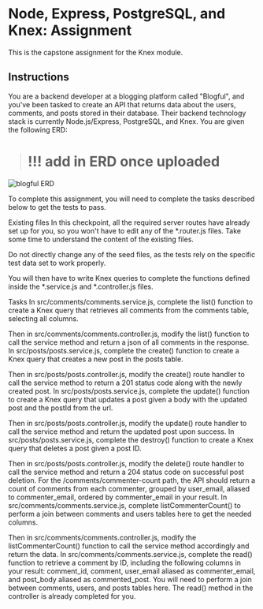 # Node, Express, PostgreSQL, and Knex: Assignment

This is the capstone assignment for the Knex module.

## Instructions

You are a backend developer at a blogging platform called "Blogful", and you've been tasked to create an API that returns data about the users, comments, and posts stored in their database. Their backend technology stack is currently Node.js/Express, PostgreSQL, and Knex. You are given the following ERD:

> # !!! add in ERD once uploaded

![blogful ERD](https://github.com/BrianHook1183/Joins_with_Knex/blob/main/blogful_erd.png)

To complete this assignment, you will need to complete the tasks described below to get the tests to pass.

Existing files
In this checkpoint, all the required server routes have already set up for you, so you won't have to edit any of the *.router.js files. Take some time to understand the content of the existing files.

Do not directly change any of the seed files, as the tests rely on the specific test data set to work properly.

You will then have to write Knex queries to complete the functions defined inside the *.service.js and *.controller.js files.

Tasks
In src/comments/comments.service.js, complete the list() function to create a Knex query that retrieves all comments from the comments table, selecting all columns.

Then in src/comments/comments.controller.js, modify the list() function to call the service method and return a json of all comments in the response.
In src/posts/posts.service.js, complete the create() function to create a Knex query that creates a new post in the posts table.

Then in src/posts/posts.controller.js, modify the create() route handler to call the service method to return a 201 status code along with the newly created post.
In src/posts/posts.service.js, complete the update() function to create a Knex query that updates a post given a body with the updated post and the postId from the url.

Then in src/posts/posts.controller.js, modify the update() route handler to call the service method and return the updated post upon success.
In src/posts/posts.service.js, complete the destroy() function to create a Knex query that deletes a post given a post ID.

Then in src/posts/posts.controller.js, modify the delete() route handler to call the service method and return a 204 status code on successful post deletion.
For the /comments/commenter-count path, the API should return a count of comments from each commenter, grouped by user_email, aliased to commenter_email, ordered by commenter_email in your result. In src/comments/comments.service.js, complete listCommenterCount() to perform a join between comments and users tables here to get the needed columns.

Then in src/comments/comments.controller.js, modify the listCommenterCount() function to call the service method accordingly and return the data.
In src/comments/comments.service.js, complete the read() function to retrieve a comment by ID, including the following columns in your result: comment_id, comment, user_email aliased as commenter_email, and post_body aliased as commented_post. You will need to perform a join between comments, users, and posts tables here. The read() method in the controller is already completed for you.
